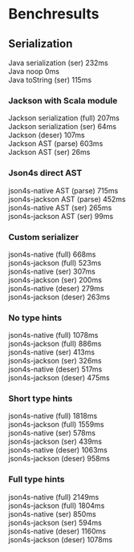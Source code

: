 # Benchresults

## Serialization
Java serialization (ser)          232ms  
Java noop                           0ms  
Java toString (ser)               115ms  

### Jackson with Scala module
Jackson serialization (full)      207ms  
Jackson serialization (ser)        64ms  
Jackson (deser)                   107ms  
Jackson AST (parse)               603ms  
Jackson AST (ser)                  26ms  
  
### Json4s direct AST
json4s-native AST (parse)         715ms  
json4s-jackson AST (parse)        452ms  
json4s-native AST (ser)           265ms  
json4s-jackson AST (ser)           99ms  
 
### Custom serializer
json4s-native (full)              668ms  
json4s-jackson (full)             523ms  
json4s-native (ser)               307ms  
json4s-jackson (ser)              200ms  
json4s-native (deser)             279ms  
json4s-jackson (deser)            263ms  

### No type hints
json4s-native (full)             1078ms  
json4s-jackson (full)             886ms  
json4s-native (ser)               413ms  
json4s-jackson (ser)              326ms  
json4s-native (deser)             517ms  
json4s-jackson (deser)            475ms  

### Short type hints
json4s-native (full)             1818ms  
json4s-jackson (full)            1559ms  
json4s-native (ser)               578ms  
json4s-jackson (ser)              439ms  
json4s-native (deser)            1063ms  
json4s-jackson (deser)            958ms  

### Full type hints
json4s-native (full)             2149ms  
json4s-jackson (full)            1804ms  
json4s-native (ser)               850ms  
json4s-jackson (ser)              594ms   
json4s-native (deser)            1160ms  
json4s-jackson (deser)           1078ms  